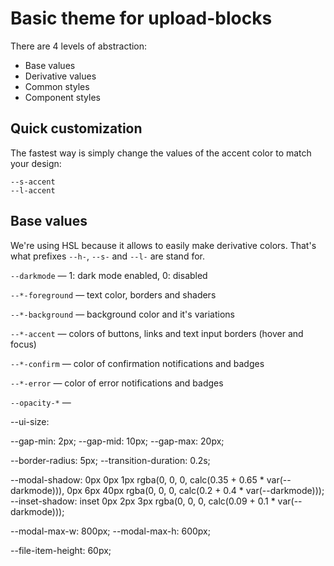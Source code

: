 # Basic theme for upload-blocks

There are 4 levels of abstraction:
* Base values
* Derivative values
* Common styles
* Component styles

## Quick customization
The fastest way is simply change the values of the accent color to match your design:
```--h-accent
--s-accent
--l-accent
```

## Base values
We're using HSL because it allows to easily make derivative colors. That's what prefixes `--h-`, `--s-` and `--l-` are stand for.

`--darkmode` — 1: dark mode enabled, 0: disabled

`--*-foreground` — text color, borders and shaders

`--*-background` — background color and it's variations

`--*-accent` — colors of buttons, links and text input borders (hover and focus)

`--*-confirm` — color of confirmation notifications and badges

`--*-error` — color of error notifications and badges

`--opacity-*` — 

--ui-size:

--gap-min: 2px;
--gap-mid: 10px;
--gap-max: 20px;

--border-radius: 5px;
--transition-duration: 0.2s;

--modal-shadow: 0px 0px 1px rgba(0, 0, 0, calc(0.35 + 0.65 * var(--darkmode))), 0px 6px 40px rgba(0, 0, 0, calc(0.2 + 0.4 * var(--darkmode)));
--inset-shadow: inset 0px 2px 3px rgba(0, 0, 0, calc(0.09 + 0.1 * var(--darkmode)));

--modal-max-w: 800px;
--modal-max-h: 600px;

--file-item-height: 60px;
